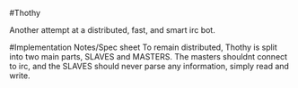 #Thothy

Another attempt at a distributed, fast, and smart irc bot.

#Implementation Notes/Spec sheet
To remain distributed, Thothy is split into two main parts, SLAVES and MASTERS. The masters shouldnt connect to irc, and the SLAVES should never parse any information, simply read and write.

